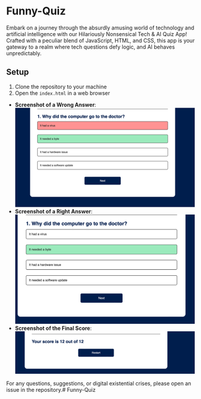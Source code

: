 # Funny-Quiz

Embark on a journey through the absurdly amusing world of technology and artificial intelligence with our Hilariously Nonsensical Tech & AI Quiz App! Crafted with a peculiar blend of JavaScript, HTML, and CSS, this app is your gateway to a realm where tech questions defy logic, and AI behaves unpredictably.

## Setup

1. Clone the repository to your machine
2. Open the `index.html` in a web browser

- **Screenshot of a Wrong Answer**: ![alt text](image.png)
- **Screenshot of a Right Answer**: ![alt text](image-1.png)
- **Screenshot of the Final Score**: ![alt text](image-2.png)

For any questions, suggestions, or digital existential crises, please open an issue in the repository.# Funny-Quiz

